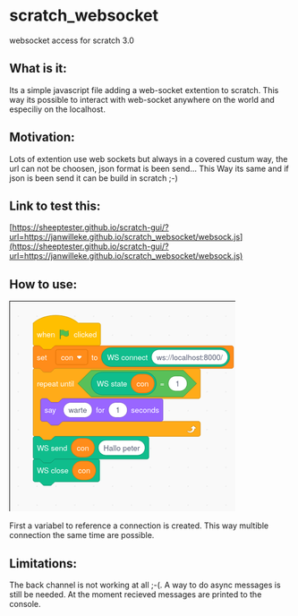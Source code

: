 # scratch_websocket
websocket access for scratch 3.0

## What is it:
Its a simple javascript file adding a web-socket extention to scratch. This way its possible to interact with web-socket anywhere on the world and especiliy on the localhost.

## Motivation:

Lots of extention use web sockets but always in a covered custum way, the url can not be choosen, json format is been send...
This Way its same and if json is been send it can be build in scratch ;-)

## Link to test this:

[https://sheeptester.github.io/scratch-gui/?url=https://janwilleke.github.io/scratch_websocket/websock.js](https://sheeptester.github.io/scratch-gui/?url=https://janwilleke.github.io/scratch_websocket/websock.js)

## How to use:

![](./example.png)

First a variabel to reference a connection is created.
This way multible connection the same time are possible.


## Limitations:

The back channel is not working at all ;-(.
A way to do async messages is still be needed. 
At the moment recieved messages are printed to the console.
